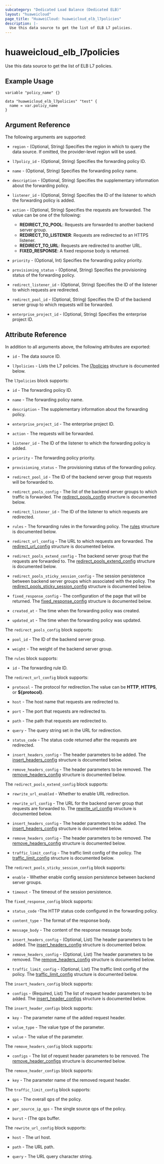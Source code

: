 ```yaml
---
subcategory: "Dedicated Load Balance (Dedicated ELB)"
layout: "huaweicloud"
page_title: "HuaweiCloud: huaweicloud_elb_l7policies"
description: |-
  Use this data source to get the list of ELB L7 policies.
---
```


# huaweicloud_elb_l7policies

Use this data source to get the list of ELB L7 policies.

## Example Usage

```hcl
variable "policy_name" {}

data "huaweicloud_elb_l7policies" "test" {
  name = var.policy_name
}
```

## Argument Reference

The following arguments are supported:

* `region` - (Optional, String) Specifies the region in which to query the data source. If omitted, the provider-level
  region will be used.

* `l7policy_id` - (Optional, String) Specifies the forwarding policy ID.

* `name` - (Optional, String) Specifies the forwarding policy name.

* `description` - (Optional, String) Specifies the supplementary information about the forwarding policy.

* `listener_id` - (Optional, String) Specifies the ID of the listener to which the forwarding policy is added.

* `action` - (Optional, String) Specifies the requests are forwarded. The value can be one of the following:
  + **REDIRECT_TO_POOL**: Requests are forwarded to another backend server group.
  + **REDIRECT_TO_LISTENER**: Requests are redirected to an HTTPS listener.
  + **REDIRECT_TO_URL**: Requests are redirected to another URL.
  + **FIXED_RESPONSE**: A fixed response body is returned.

* `priority` - (Optional, Int) Specifies the forwarding policy priority.

* `provisioning_status` - (Optional, String) Specifies the provisioning status of the forwarding policy.

* `redirect_listener_id` - (Optional, String) Specifies the ID of the listener to which requests are redirected.

* `redirect_pool_id` - (Optional, String) Specifies the ID of the backend server group to which requests will be forwarded.

* `enterprise_project_id` - (Optional, String) Specifies the enterprise project ID.

## Attribute Reference

In addition to all arguments above, the following attributes are exported:

* `id` - The data source ID.

* `l7policies` - Lists the L7 policies.
  The [l7policies](#Elb_l7policies) structure is documented below.

<a name="Elb_l7policies"></a>
The `l7policies` block supports:

* `id` - The forwarding policy ID.

* `name` - The forwarding policy name.

* `description` - The supplementary information about the forwarding policy.

* `enterprise_project_id` - The enterprise project ID.

* `action` - The requests will be forwarded.

* `listener_id` - The ID of the listener to which the forwarding policy is added.

* `priority` - The forwarding policy priority.

* `provisioning_status` - The provisioning status of the forwarding policy.

* `redirect_pool_id` - The ID of the backend server group that requests will be forwarded to.

* `redirect_pools_config` - The list of the backend server groups to which traffic is forwarded.
  The [redirect_pools_config](#Elb_l7policies_redirect_pools_config) structure is documented below.

* `redirect_listener_id` - The ID of the listener to which requests are redirected.

* `rules` - The forwarding rules in the forwarding policy.
  The [rules](#Elb_l7policies_rules) structure is documented below.

* `redirect_url_config` - The URL to which requests are forwarded.
  The [redirect_url_config](#Elb_l7policies_redirect_url_config) structure is documented below.

* `redirect_pools_extend_config` - The backend server group that the requests are forwarded to.
  The [redirect_pools_extend_config](#Elb_l7policies_redirect_pools_extend_config) structure is documented below.

* `redirect_pools_sticky_session_config` - The session persistence between backend server groups which associated with
  the policy.
  The [redirect_pools_sticky_session_config](#Elb_l7policies_redirect_pools_sticky_session_config) structure is documented
  below.

* `fixed_response_config` - The configuration of the page that will be returned.
  The [fixed_response_config](#Elb_l7policies_fixed_response_config) structure is documented below.

* `created_at` - The time when the forwarding policy was created.

* `updated_at` - The time when the forwarding policy was updated.

<a name="Elb_l7policies_redirect_pools_config"></a>
The `redirect_pools_config` block supports:

* `pool_id` - The ID of the backend server group.

* `weight` - The weight of the backend server group.

<a name="Elb_l7policies_rules"></a>
The `rules` block supports:

* `id` - The forwarding rule ID.

<a name="Elb_l7policies_redirect_url_config"></a>
The `redirect_url_config` block supports:

* `protocol` - The protocol for redirection.The value can be **HTTP**, **HTTPS**, or **${protocol}**.

* `host` - The host name that requests are redirected to.

* `port` - The port that requests are redirected to.

* `path` - The path that requests are redirected to.

* `query` - The query string set in the URL for redirection.

* `status_code` - The status code returned after the requests are redirected.

* `insert_headers_config` - The header parameters to be added.
  The [insert_headers_config](#insert_headers_config_object) structure is documented below.

* `remove_headers_config` - The header parameters to be removed.
  The [remove_headers_config](#remove_headers_config_object) structure is documented below.

<a name="Elb_l7policies_redirect_pools_extend_config"></a>
The `redirect_pools_extend_config` block supports:

* `rewrite_url_enabled` - Whether to enable URL redirection.

* `rewrite_url_config` - The URL for the backend server group that requests are forwarded to.
  The [rewrite_url_config](#Elb_l7policies_rewrite_url_config) structure is documented below.

* `insert_headers_config` - The header parameters to be added.
  The [insert_headers_config](#insert_headers_config_object) structure is documented below.

* `remove_headers_config` - The header parameters to be removed.
  The [remove_headers_config](#remove_headers_config_object) structure is documented below.

* `traffic_limit_config` - The traffic limit config of the policy.
  The [traffic_limit_config](#traffic_limit_config_object) structure is documented below.

<a name="Elb_l7policies_redirect_pools_sticky_session_config"></a>
The `redirect_pools_sticky_session_config` block supports:

* `enable` - Whether enable config session persistence between backend server groups.

* `timeout` - The timeout of the session persistence.

<a name="Elb_l7policies_fixed_response_config"></a>
The `fixed_response_config` block supports:

* `status_code` -The HTTP status code configured in the forwarding policy.

* `content_type` - The format of the response body.

* `message_body` - The content of the response message body.

* `insert_headers_config` - (Optional, List) The header parameters to be added.
  The [insert_headers_config](#insert_headers_config_object) structure is documented below.

* `remove_headers_config` - (Optional, List) The header parameters to be removed.
  The [remove_headers_config](#remove_headers_config_object) structure is documented below.

* `traffic_limit_config` - (Optional, List) The traffic limit config of the policy.
  The [traffic_limit_config](#traffic_limit_config_object) structure is documented below.

<a name="insert_headers_config_object"></a>
The `insert_headers_config` block supports:

* `configs` - (Required, List) The list of request header parameters to be added.
  The [insert_header_configs](#insert_header_configs_object) structure is documented below.

<a name="insert_header_configs_object"></a>
The `insert_header_configs` block supports:

* `key` - The parameter name of the added request header.

* `value_type` - The value type of the parameter.

* `value` - The value of the parameter.

<a name="remove_headers_config_object"></a>
The `remove_headers_config` block supports:

* `configs` - The list of request header parameters to be removed.
  The [remove_header_configs](#remove_header_configs_object) structure is documented below.

<a name="remove_header_configs_object"></a>
The `remove_header_configs` block supports:

* `key` - The parameter name of the removed request header.

<a name="traffic_limit_config_object"></a>
The `traffic_limit_config` block supports:

* `qps` - The overall qps of the policy.

* `per_source_ip_qps` - The single source qps of the policy.

* `burst` - (The qps buffer.

<a name="Elb_l7policies_rewrite_url_config"></a>
The `rewrite_url_config` block supports:

* `host` - The url host.

* `path` - The URL path.

* `query` - The URL query character string.
